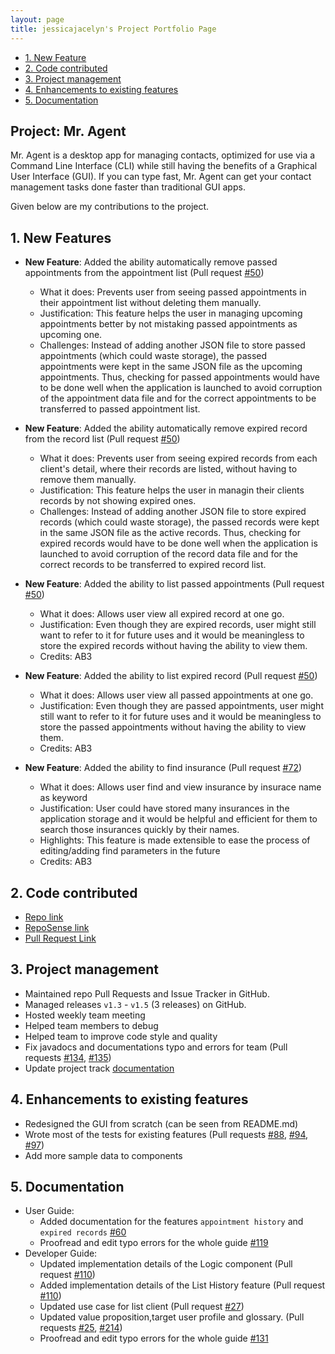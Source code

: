 ```yaml
---
layout: page
title: jessicajacelyn's Project Portfolio Page
---
```


- [1. New Feature](#NewFeature)
- [2. Code contributed](#Codecontributed)
- [3. Project management](#Projectmanagement)
- [4. Enhancements to existing features](#Existing)
- [5. Documentation](#Documentation)

## Project: Mr. Agent

Mr. Agent is a desktop app for managing contacts, optimized for use via a Command Line Interface (CLI) while still having the benefits of a Graphical User Interface (GUI). If you can type fast, Mr. Agent can get your contact management tasks done faster than traditional GUI apps.

Given below are my contributions to the project.

## <a id="NewFeature"></a>**1. New Features**
* **New Feature**: Added the ability automatically remove passed appointments from the appointment list (Pull request [\#50](https://github.com/AY2122S2-CS2103-F09-3/tp/pull/50)) 
  * What it does: Prevents user from seeing passed appointments in their appointment list without deleting them manually.
  * Justification: This feature helps the user in managing upcoming appointments better by not mistaking passed appointments as upcoming one. 
  * Challenges: Instead of adding another JSON file to store passed appointments (which could waste storage), the passed appointments were kept in the same JSON file as the upcoming appointments. Thus, checking for passed appointments would have to be done well when the application is launched to avoid corruption of the appointment data file and for the correct appointments to be transferred to passed appointment list. 

* **New Feature**: Added the ability automatically remove expired record from the record list (Pull request [\#50](https://github.com/AY2122S2-CS2103-F09-3/tp/pull/50)) 
  * What it does: Prevents user from seeing expired records from each client's detail, where their records are listed, without having to remove them manually. 
  * Justification: This feature helps the user in managin their clients records by not showing expired ones. 
  * Challenges: Instead of adding another JSON file to store expired records (which could waste storage), the passed records were kept in the same JSON file as the active records. Thus, checking for expired records would have to be done well when the application is launched to avoid corruption of the record data file and for the correct records to be transferred to expired record list. 
  
* **New Feature**: Added the ability to list passed appointments (Pull request [\#50](https://github.com/AY2122S2-CS2103-F09-3/tp/pull/50)) 
  * What it does: Allows user view all expired record at one go.
  * Justification: Even though they are expired records, user might still want to refer to it for future uses and it would be meaningless to store the expired records without having the ability to view them. 
  * Credits: AB3

* **New Feature**: Added the ability to list expired record (Pull request [\#50](https://github.com/AY2122S2-CS2103-F09-3/tp/pull/50)) 
  * What it does: Allows user view all passed appointments at one go.
  * Justification: Even though they are passed appointments, user might still want to refer to it for future uses and it would be meaningless to store the passed appointments without having the ability to view them. 
  * Credits: AB3

* **New Feature**: Added the ability to find insurance (Pull request [\#72](https://github.com/AY2122S2-CS2103-F09-3/tp/pull/72))
  * What it does: Allows user find and view insurance by insurace name as keyword
  * Justification: User could have stored many insurances in the application storage and it would be helpful and efficient for them to search those insurances quickly by their names.  
  * Highlights: This feature is made extensible to ease the process of editing/adding find parameters in the future
  * Credits: AB3

## <a id="Codecontributed"></a>2. Code contributed
* [Repo link](https://github.com/jessicajacelyn/tp)
* [RepoSense link](https://nus-cs2103-ay2122s2.github.io/tp-dashboard/?search=sicajacelyn&sort=groupTitle&sortWithin=title&timeframe=commit&mergegroup=&groupSelect=groupByRepos&breakdown=true&checkedFileTypes=docs~functional-code~test-code~other&since=2022-02-18&tabOpen=true&tabType=authorship&tabAuthor=jessicajacelyn&tabRepo=AY2122S2-CS2103-F09-3%2Ftp%5Bmaster%5D&authorshipIsMergeGroup=false&authorshipFileTypes=docs~functional-code~test-code~other&authorshipIsBinaryFileTypeChecked=false)
* [Pull Request Link](https://github.com/AY2122S2-CS2103-F09-3/tp/pulls?q=is%3Apr+is%3Aclosed+author%3Ajessicajacelyn)

## <a id="Projectmanagement"></a>**3. Project management**
  * Maintained repo Pull Requests and Issue Tracker in GitHub.
  * Managed releases `v1.3` - `v1.5` (3 releases) on GitHub.
  * Hosted weekly team meeting
  * Helped team members to debug
  * Helped team to improve code style and quality
  * Fix javadocs and documentations typo and errors for team (Pull requests [\#134](https://github.com/AY2122S2-CS2103-F09-3/tp/pull/134), [\#135](https://github.com/AY2122S2-CS2103-F09-3/tp/pull/135))
  * Update project track [documentation](https://docs.google.com/document/d/1YnxPw8cAvkEcVgljEb4Ux5qUX_KnXIDYhm5BC7UsAq8/edit?usp=sharing)

## <a id="Existing"></a>**4. Enhancements to existing features**
  * Redesigned the GUI from scratch (can be seen from README.md)
  * Wrote most of the tests for existing features (Pull requests [\#88](https://github.com/AY2122S2-CS2103-F09-3/tp/pull/88), [\#94](https://github.com/AY2122S2-CS2103-F09-3/tp/pull/94), [\#97](https://github.com/AY2122S2-CS2103-F09-3/tp/pull/97))
  * Add more sample data to components

## <a id="Documentation"></a>**5. Documentation**
  * User Guide:
    * Added documentation for the features `appointment history` and `expired records` [\#60](https://github.com/AY2122S2-CS2103-F09-3/tp/pull/60)
    * Proofread and edit typo errors for the whole guide [\#119](https://github.com/AY2122S2-CS2103-F09-3/tp/pull/119)
  * Developer Guide:
    * Updated implementation details of the Logic component
    (Pull request [\#110](https://github.com/AY2122S2-CS2103-F09-3/tp/pull/110))
     * Added implementation details of the List History feature
    (Pull request [\#110](https://github.com/AY2122S2-CS2103-F09-3/tp/pull/110))
    * Updated use case for list client
    (Pull request [\#27](https://github.com/AY2122S2-CS2103-F09-3/tp/pull/27))
    * Updated value proposition,target user profile and glossary.
    (Pull requests [\#25](https://github.com/AY2122S2-CS2103-F09-3/tp/pull/25), [\#214](https://github.com/AY2122S2-CS2103-F09-3/tp/pull/214))
    * Proofread and edit typo errors for the whole guide [\#131](https://github.com/AY2122S2-CS2103-F09-3/tp/pull/131)
